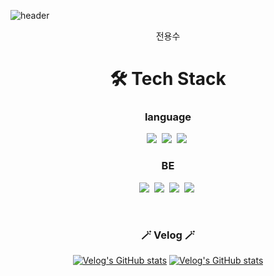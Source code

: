 ![header](https://capsule-render.vercel.app/api?type=soft&color=auto&height=150&section=header&text=Sheisalice606&fontSize=70&animation=twinkling)

<p align="center">전용수</p>

<div align="center"><h1>🛠️ Tech Stack</h1></div>

<div align="center">
  <h3>language</h3>
  
<p align="center">
  <img src="https://img.shields.io/badge/Java-007396?style=flat-square&logo=Java&logoColor=white"/></a>&nbsp 
  <img src="https://img.shields.io/badge/C++-00599C?style=flat-square&logo=C%2B%2B&logoColor=white"/></a>&nbsp 
  <img src="https://img.shields.io/badge/C-A8B9CC?style=flat-square&logo=C&logoColor=white"/></a>&nbsp 
</p>

<div align="center">
  <h3>BE</h3>

<p align="center">
  <img src="https://img.shields.io/badge/Spring-6DB33F?style=flat-square&logo=Spring&logoColor=white"/></a>&nbsp
  <img src="https://img.shields.io/badge/SpringBoot-6DB33F?style=flat-square&logo=SpringBoot&logoColor=white"/></a>&nbsp  
  <img src="https://img.shields.io/badge/SpringSecurity-6DB33F?style=flat-square&logo=SpringSecurity&logoColor=white"/></a>&nbsp 
  <img src="https://img.shields.io/badge/Mysql-E6B91E?style=flat-square&logo=MySql&logoColor=white"/></a>&nbsp 
</p>

<br>

<h3 align="center">🪄 Velog 🪄</h3>

<div align="center" style="text-align:center">
  
  [![Velog's GitHub stats](https://velog-readme-stats.vercel.app/api?name=sheisalice606&tag=Spring)](https://velog.io/@sheisalice606)
  [![Velog's GitHub stats](https://velog-readme-stats.vercel.app/api?name=sheisalice606)](https://velog.io/@sheisalice606)
  
</div>
